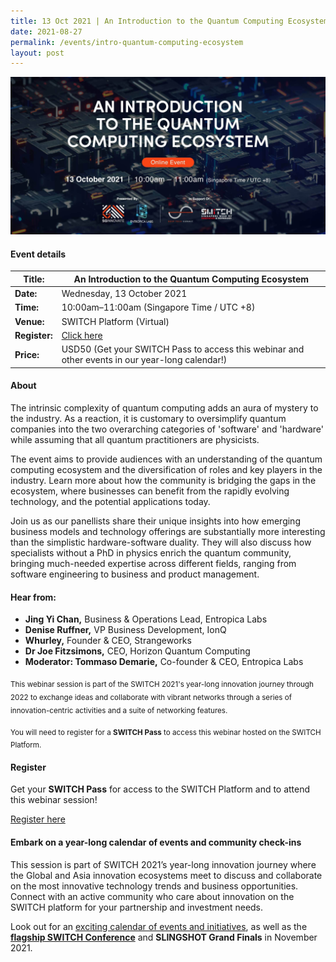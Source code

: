 ```yaml
---
title: 13 Oct 2021 | An Introduction to the Quantum Computing Ecosystem
date: 2021-08-27
permalink: /events/intro-quantum-computing-ecosystem
layout: post
---
```

![Alt text for image on Isomer site](/images/SWITCH_webinar_quantum-computing_ecosystem_2160x1080px_0.jpg)
#### Event details


| **Title:** | An Introduction to the Quantum Computing Ecosystem |
| -------- | -------- |
|**Date:** | Wednesday, 13 October 2021 
| **Time:**    | 10:00am–11:00am (Singapore Time / UTC +8) |
|**Venue:** | SWITCH Platform (Virtual)
| **Register:** | [Click here](https://community.switchsg.org/register) |
|**Price:** | USD50 (Get your SWITCH Pass to access this webinar and other events in our year-long calendar!)

#### About

The intrinsic complexity of quantum computing adds an aura of mystery to the industry. As a reaction, it is customary to oversimplify quantum companies into the two overarching categories of 'software' and 'hardware' while assuming that all quantum practitioners are physicists.

The event aims to provide audiences with an understanding of the quantum computing ecosystem and the diversification of roles and key players in the industry. Learn more about how the community is bridging the gaps in the ecosystem, where businesses can benefit from the rapidly evolving technology, and the potential applications today.

Join us as our panellists share their unique insights into how emerging business models and technology offerings are substantially more interesting than the simplistic hardware-software duality. They will also discuss how specialists without a PhD in physics enrich the quantum community, bringing much-needed expertise across different fields, ranging from software engineering to business and product management.

#### Hear from:
* **Jing Yi Chan,** Business & Operations Lead, Entropica Labs
* **Denise Ruffner,** VP Business Development, IonQ
* **Whurley,** Founder & CEO, Strangeworks
* **Dr Joe Fitzsimons,** CEO, Horizon Quantum Computing
* **Moderator: Tommaso Demarie,** Co-founder & CEO, Entropica Labs


<sub>This webinar session is part of the SWITCH 2021's year-long innovation journey through 2022 to exchange ideas and collaborate with vibrant networks through a series of innovation-centric activities and a suite of networking features.</sub>

<sub>You will need to register for a <b>SWITCH Pass</b> to access this webinar hosted on the SWITCH Platform.</sub>

#### Register

Get your **SWITCH Pass** for access to the SWITCH Platform and to attend this webinar session!

[Register here](https://community.switchsg.org/register)

#### Embark on a year-long calendar of events and community check-ins

This session is part of SWITCH 2021’s year-long innovation journey where the Global and Asia innovation ecosystems meet to discuss and collaborate on the most innovative technology trends and business opportunities. Connect with an active community who care about innovation on the SWITCH platform for your partnership and investment needs.

Look out for an [exciting calendar of events and initiatives](/example-resource/events-and-initiatives/), as well as the **[flagship SWITCH Conference](/about-us/switch-2021)** and **SLINGSHOT Grand Finals** in November 2021.